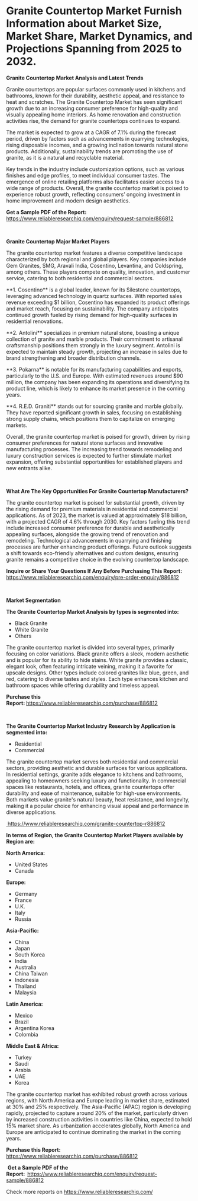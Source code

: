 <p><h1>Granite Countertop Market Furnish Information about Market Size, Market Share, Market Dynamics, and Projections Spanning from 2025 to 2032.</h1></p><p><strong>Granite Countertop Market Analysis and Latest Trends</strong></p>
<p><p>Granite countertops are popular surfaces commonly used in kitchens and bathrooms, known for their durability, aesthetic appeal, and resistance to heat and scratches. The Granite Countertop Market has seen significant growth due to an increasing consumer preference for high-quality and visually appealing home interiors. As home renovation and construction activities rise, the demand for granite countertops continues to expand.</p><p>The market is expected to grow at a CAGR of 7.1% during the forecast period, driven by factors such as advancements in quarrying technologies, rising disposable incomes, and a growing inclination towards natural stone products. Additionally, sustainability trends are promoting the use of granite, as it is a natural and recyclable material. </p><p>Key trends in the industry include customization options, such as various finishes and edge profiles, to meet individual consumer tastes. The emergence of online retailing platforms also facilitates easier access to a wide range of products. Overall, the granite countertop market is poised to experience robust growth, reflecting consumers’ ongoing investment in home improvement and modern design aesthetics.</p></p>
<p><strong>Get a Sample PDF of the Report:&nbsp;</strong> <a href="https://www.reliableresearchiq.com/enquiry/request-sample/886812?utm_campaign=3046&utm_medium=2&utm_source=Github&utm_content=ia&utm_term=04042025&utm_id=granite-countertop">https://www.reliableresearchiq.com/enquiry/request-sample/886812</a></p>
<p>&nbsp;</p>
<p><strong>Granite Countertop Major Market Players</strong></p>
<p><p>The granite countertop market features a diverse competitive landscape characterized by both regional and global players. Key companies include Gem Granites, SMG, Aravali India, Cosentino, Levantina, and Coldspring, among others. These players compete on quality, innovation, and customer service, catering to both residential and commercial sectors.</p><p>**1. Cosentino** is a global leader, known for its Silestone countertops, leveraging advanced technology in quartz surfaces. With reported sales revenue exceeding $1 billion, Cosentino has expanded its product offerings and market reach, focusing on sustainability. The company anticipates continued growth fueled by rising demand for high-quality surfaces in residential renovations.</p><p>**2. Antolini** specializes in premium natural stone, boasting a unique collection of granite and marble products. Their commitment to artisanal craftsmanship positions them strongly in the luxury segment. Antolini is expected to maintain steady growth, projecting an increase in sales due to brand strengthening and broader distribution channels.</p><p>**3. Pokarna** is notable for its manufacturing capabilities and exports, particularly to the U.S. and Europe. With estimated revenues around $90 million, the company has been expanding its operations and diversifying its product line, which is likely to enhance its market presence in the coming years.</p><p>**4. R.E.D. Graniti** stands out for sourcing granite and marble globally. They have reported significant growth in sales, focusing on establishing strong supply chains, which positions them to capitalize on emerging markets.</p><p>Overall, the granite countertop market is poised for growth, driven by rising consumer preferences for natural stone surfaces and innovative manufacturing processes. The increasing trend towards remodeling and luxury construction services is expected to further stimulate market expansion, offering substantial opportunities for established players and new entrants alike.</p></p>
<p>&nbsp;</p>
<p><strong>What Are The Key Opportunities For Granite Countertop Manufacturers?</strong></p>
<p><p>The granite countertop market is poised for substantial growth, driven by the rising demand for premium materials in residential and commercial applications. As of 2023, the market is valued at approximately $18 billion, with a projected CAGR of 4.6% through 2030. Key factors fueling this trend include increased consumer preference for durable and aesthetically appealing surfaces, alongside the growing trend of renovation and remodeling. Technological advancements in quarrying and finishing processes are further enhancing product offerings. Future outlook suggests a shift towards eco-friendly alternatives and custom designs, ensuring granite remains a competitive choice in the evolving countertop landscape.</p></p>
<p><strong>Inquire or Share Your Questions If Any Before Purchasing This Report:</strong> <a href="https://www.reliableresearchiq.com/enquiry/pre-order-enquiry/886812?utm_campaign=3046&utm_medium=2&utm_source=Github&utm_content=ia&utm_term=04042025&utm_id=granite-countertop">https://www.reliableresearchiq.com/enquiry/pre-order-enquiry/886812</a></p>
<p>&nbsp;</p>
<p><strong>Market Segmentation</strong></p>
<p><strong>The Granite Countertop Market Analysis by types is segmented into:</strong></p>
<p><ul><li>Black Granite</li><li>White Granite</li><li>Others</li></ul></p>
<p><p>The granite countertop market is divided into several types, primarily focusing on color variations. Black granite offers a sleek, modern aesthetic and is popular for its ability to hide stains. White granite provides a classic, elegant look, often featuring intricate veining, making it a favorite for upscale designs. Other types include colored granites like blue, green, and red, catering to diverse tastes and styles. Each type enhances kitchen and bathroom spaces while offering durability and timeless appeal.</p></p>
<p><strong>Purchase this Report:&nbsp;</strong><a href="https://www.reliableresearchiq.com/purchase/886812?utm_campaign=3046&utm_medium=2&utm_source=Github&utm_content=ia&utm_term=04042025&utm_id=granite-countertop">https://www.reliableresearchiq.com/purchase/886812</a></p>
<p>&nbsp;</p>
<p><strong>The Granite Countertop Market Industry Research by Application is segmented into:</strong></p>
<p><ul><li>Residential</li><li>Commercial</li></ul></p>
<p><p>The granite countertop market serves both residential and commercial sectors, providing aesthetic and durable surfaces for various applications. In residential settings, granite adds elegance to kitchens and bathrooms, appealing to homeowners seeking luxury and functionality. In commercial spaces like restaurants, hotels, and offices, granite countertops offer durability and ease of maintenance, suitable for high-use environments. Both markets value granite's natural beauty, heat resistance, and longevity, making it a popular choice for enhancing visual appeal and performance in diverse applications.</p></p>
<p><a href="https://www.reliableresearchiq.com/granite-countertop-r886812?utm_campaign=3046&utm_medium=2&utm_source=Github&utm_content=ia&utm_term=04042025&utm_id=granite-countertop">&nbsp;https://www.reliableresearchiq.com/granite-countertop-r886812</a></p>
<p><strong>In terms of Region, the Granite Countertop Market Players available by Region are:</strong></p>
<p>
    <p> <strong> North America: </strong>
        <ul>
            <li>United States</li>
            <li>Canada</li>
        </ul>
        </p> 
    <p> <strong> Europe: </strong>
        <ul>
            <li>Germany</li>
            <li>France</li>
            <li>U.K.</li>
            <li>Italy</li>
            <li>Russia</li>
        </ul>
        </p> 
    <p> <strong> Asia-Pacific: </strong>
        <ul>
            <li>China</li>
            <li>Japan</li>
            <li>South Korea</li>
            <li>India</li>
            <li>Australia</li>
            <li>China Taiwan</li>
            <li>Indonesia</li>
            <li>Thailand</li>
            <li>Malaysia</li>
        </ul>
        </p> 
    <p> <strong> Latin America: </strong>
        <ul>
            <li>Mexico</li>
            <li>Brazil</li>
            <li>Argentina Korea</li>
            <li>Colombia</li>
        </ul>
        </p> 
    <p> <strong> Middle East & Africa: </strong>
        <ul>
            <li>Turkey</li>
            <li>Saudi</li>
            <li>Arabia</li>
            <li>UAE</li>
            <li>Korea</li>
        </ul>
    </p>
    </p>
<p><p>The granite countertop market has exhibited robust growth across various regions, with North America and Europe leading in market share, estimated at 30% and 25% respectively. The Asia-Pacific (APAC) region is developing rapidly, projected to capture around 20% of the market, particularly driven by increased construction activities in countries like China, expected to hold 15% market share. As urbanization accelerates globally, North America and Europe are anticipated to continue dominating the market in the coming years.</p></p>
<p><strong>Purchase this Report: </strong><a href="https://www.reliableresearchiq.com/purchase/886812?utm_campaign=3046&utm_medium=2&utm_source=Github&utm_content=ia&utm_term=04042025&utm_id=granite-countertop">https://www.reliableresearchiq.com/purchase/886812</a></p>
<p>&nbsp;<strong>Get a Sample PDF of the Report:&nbsp;&nbsp;</strong><a href="https://www.reliableresearchiq.com/enquiry/request-sample/886812?utm_campaign=3046&utm_medium=2&utm_source=Github&utm_content=ia&utm_term=04042025&utm_id=granite-countertop">https://www.reliableresearchiq.com/enquiry/request-sample/886812</a></p>
<p><strong></strong></p>
<p>Check more reports on <a href="https://www.reliableresearchiq.com/?utm_campaign=3046&utm_medium=2&utm_source=Github&utm_content=ia&utm_term=04042025&utm_id=granite-countertop">https://www.reliableresearchiq.com/</a></p>